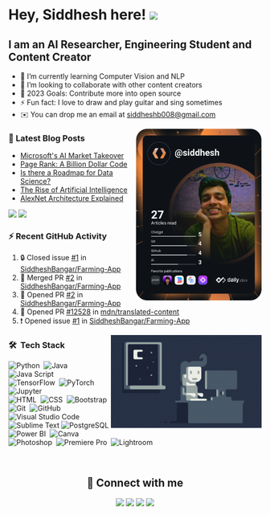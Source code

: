 # Hey, Siddhesh here! <img src="https://media.giphy.com/media/hvRJCLFzcasrR4ia7z/giphy.gif" width="5%">

## I am an AI Researcher, Engineering Student and Content Creator

- 🌱 I’m currently learning Computer Vision and NLP 
- 👯 I’m looking to collaborate with other content creators
- 🥅 2023 Goals: Contribute more into open source 
- ⚡ Fun fact: I love to draw and play guitar and sing sometimes
- ✉️ You can drop me an email at siddheshb008@gmail.com

<a href="https://app.daily.dev/siddhesh"><img src="https://github.com/SiddheshBangar/SiddheshBangar/blob/main/devcard.svg" width="250" alt="Siddhesh's Dev Card" align="right"/></a>

### 📕 Latest Blog Posts

<!-- BLOG-POST-LIST:START -->
- [Microsoft&#39;s AI Market Takeover](https://sidddhesh.hashnode.dev/microsofts-ai-market-takeover)
- [Page Rank: A Billion Dollar Code](https://sidddhesh.hashnode.dev/page-rank-a-billion-dollar-code)
- [Is there a Roadmap for Data Science?](https://sidddhesh.hashnode.dev/is-there-a-roadmap-for-data-science)
- [The Rise of Artificial Intelligence](https://sidddhesh.hashnode.dev/the-rise-of-artificial-intelligence)
- [AlexNet Architecture Explained](https://sidddhesh.hashnode.dev/alexnet-architecture-explained-b6240c528bd5)
<!-- BLOG-POST-LIST:END -->

 <a href="https://medium.com/@siddheshb008"><img src="https://img.shields.io/badge/-Medium%20Blog-333333?style=flat-square&logo=Medium&logoColor=white"/></a>
 <a href="https://sidddhesh.hashnode.dev/"><img src="https://img.shields.io/badge/-Hashnode%20Blog-2962FF?style=flat-square&logo=Hashnode&logoColor=white"/></a>

### ⚡ Recent GitHub Activity

<!--START_SECTION:activity-->
1. 🔒 Closed issue [#1](https://github.com/SiddheshBangar/Farming-App/issues/1) in [SiddheshBangar/Farming-App](https://github.com/SiddheshBangar/Farming-App)
2. 🎉 Merged PR [#2](https://github.com/SiddheshBangar/Farming-App/pull/2) in [SiddheshBangar/Farming-App](https://github.com/SiddheshBangar/Farming-App)
3. 💪 Opened PR [#2](https://github.com/SiddheshBangar/Farming-App/pull/2) in [SiddheshBangar/Farming-App](https://github.com/SiddheshBangar/Farming-App)
4. 💪 Opened PR [#12528](https://github.com/mdn/translated-content/pull/12528) in [mdn/translated-content](https://github.com/mdn/translated-content)
5. ❗ Opened issue [#1](https://github.com/SiddheshBangar/Farming-App/issues/1) in [SiddheshBangar/Farming-App](https://github.com/SiddheshBangar/Farming-App)
<!--END_SECTION:activity-->

<img alt="Night Coding" src="https://raw.githubusercontent.com/AVS1508/AVS1508/master/assets/Night-Coding.gif" align="right"/>

### 🛠 &nbsp;Tech Stack

![Python](https://img.shields.io/badge/-Python-333333?style=flat&logo=python)&nbsp;
![Java](https://img.shields.io/badge/-Java-333333?style=flat&logo=Java&logoColor=FFA518)&nbsp;
![Java Script](https://img.shields.io/badge/-Java%20Script-333333?style=flat&logo=JavaScript&logoColor=F7DF1E)&nbsp;\
![TensorFlow](https://img.shields.io/badge/-Tensorflow-333333?style=flat&logo=TensorFlow)&nbsp;
![PyTorch](https://img.shields.io/badge/-PyTorch-333333?style=flat&logo=PyTorch)&nbsp;
![Jupyter](https://img.shields.io/badge/-Jupyter-333333?style=flat&logo=Jupyter)\
![HTML](https://img.shields.io/badge/-HTML-333333?style=flat&logo=HTML5)&nbsp;
![CSS](https://img.shields.io/badge/-CSS-333333?style=flat&logo=CSS3&logoColor=1572B6)&nbsp;
![Bootstrap](https://img.shields.io/badge/-Bootstrap-333333?style=flat&logo=bootstrap&logoColor=563D7C)\
![Git](https://img.shields.io/badge/-Git-333333?style=flat&logo=git)&nbsp;
![GitHub](https://img.shields.io/badge/-GitHub-333333?style=flat&logo=github)&nbsp;
![Visual Studio Code](https://img.shields.io/badge/-VS%20Code-333333?style=flat&logo=visual-studio-code&logoColor=007ACC)\
![Sublime Text](https://img.shields.io/badge/-SublimeText-333333?style=flat&logo=sublimetext)
![PostgreSQL](https://img.shields.io/badge/-Postgre-333333?style=flat&logo=PostgreSQL)
![Power BI](https://img.shields.io/badge/-Power%20BI-333333?style=flat&logo=powerbi)&nbsp;
![Canva](https://img.shields.io/badge/-Canva-333333?style=flat&logo=canva)\
![Photoshop](https://img.shields.io/badge/-Photoshop-333333?style=flat&logo=adobe-photoshop)&nbsp;
![Premiere Pro](https://img.shields.io/badge/-Premiere%20Pro-333333?style=flat&logo=adobe-premiere-pro)&nbsp;
![Lightroom](https://img.shields.io/badge/-Lightroom-333333?style=flat&logo=adobe-lightroom)



<br>
<h2 align="center">👋 Connect with me</h2>
<p align="center">
<a href="https://linkedin.com/in/siddheshbangar"><img src="https://img.shields.io/badge/-Siddhesh%20Bangar-0077B5?style=flat-square&logo=Linkedin&logoColor=white"/></a>
<a href="https://instagram.com/thatsiddhesh"><img src="https://img.shields.io/badge/-@thatsiddhesh-E4405F?style=flat-square&logo=Instagram&logoColor=white"/></a>
<a href="https://twitter.com/siddddhesh"><img src="https://img.shields.io/badge/-@siddddhesh-1DA1F2?style=flat-square&logo=Twitter&logoColor=white"/></a>
<a href="siddheshb008@gmail.com"><img src="https://img.shields.io/badge/-siddheshb008@gmail.com-D14836?style=flat-square&logo=Gmail&logoColor=white"/></a>
</p>
